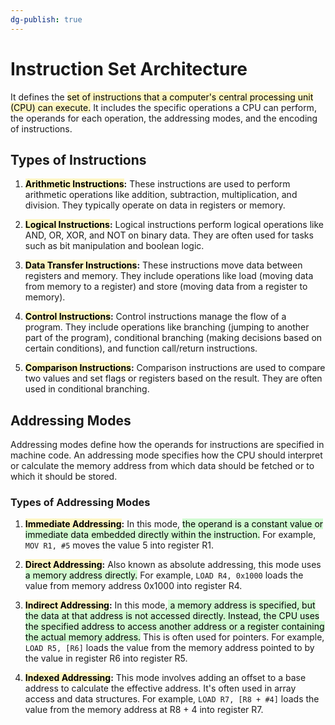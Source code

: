 ```yaml
---
dg-publish: true
---
```


# Instruction Set Architecture
It defines the <mark style="background: #FFF3A3A6;">set of instructions that a computer's central processing unit (CPU) can execute.</mark> It includes the specific operations a CPU can perform, the operands for each operation, the addressing modes, and the encoding of instructions.


## Types of Instructions

1. **<mark style="background: #FFF3A3A6;">Arithmetic Instructions</mark>:** These instructions are used to perform arithmetic operations like addition, subtraction, multiplication, and division. They typically operate on data in registers or memory.
    
2. **<mark style="background: #FFF3A3A6;">Logical Instructions</mark>:** Logical instructions perform logical operations like AND, OR, XOR, and NOT on binary data. They are often used for tasks such as bit manipulation and boolean logic.
    
3. **<mark style="background: #FFF3A3A6;">Data Transfer Instructions</mark>:** These instructions move data between registers and memory. They include operations like load (moving data from memory to a register) and store (moving data from a register to memory).
    
4. **<mark style="background: #FFF3A3A6;">Control Instructions</mark>:** Control instructions manage the flow of a program. They include operations like branching (jumping to another part of the program), conditional branching (making decisions based on certain conditions), and function call/return instructions.
    
5. **<mark style="background: #FFF3A3A6;">Comparison Instructions</mark>:** Comparison instructions are used to compare two values and set flags or registers based on the result. They are often used in conditional branching.

## Addressing Modes

Addressing modes define how the operands for instructions are specified in machine code. An addressing mode specifies how the CPU should interpret or calculate the memory address from which data should be fetched or to which it should be stored.

### Types of Addressing Modes

1. **<mark style="background: #FFF3A3A6;">Immediate Addressing</mark>:** In this mode, <mark style="background: #BBFABBA6;">the operand is a constant value or immediate data embedded directly within the instruction.</mark> For example, `MOV R1, #5` moves the value 5 into register R1.
    
2. **<mark style="background: #FFF3A3A6;">Direct Addressing</mark>:** Also known as absolute addressing, this mode uses <mark style="background: #BBFABBA6;">a memory address directly.</mark> For example, `LOAD R4, 0x1000` loads the value from memory address 0x1000 into register R4.
    
3. **<mark style="background: #FFF3A3A6;">Indirect Addressing</mark>:** In this mode,<mark style="background: #BBFABBA6;"> a memory address is specified, but the data at that address is not accessed directly. Instead, the CPU uses the specified address to access another address or a register containing the actual memory address.</mark> This is often used for pointers. For example, `LOAD R5, [R6]` loads the value from the memory address pointed to by the value in register R6 into register R5.
    
4. **<mark style="background: #FFF3A3A6;">Indexed Addressing</mark>:** This mode involves adding an offset to a base address to calculate the effective address. It's often used in array access and data structures. For example, `LOAD R7, [R8 + #4]` loads the value from the memory address at R8 + 4 into register R7.
